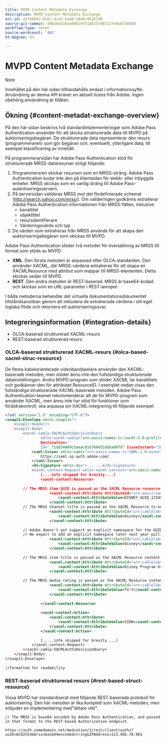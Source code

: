 ```yaml
---
title: MVPD Content Metadata Exchange
description: MVPD Content Metadata Exchange
exl-id: d17e60dc-6c61-4ca2-bad8-1840c95261e0
source-git-commit: d982beb16ea0db29f41d0257d8332fd4a07a84d8
workflow-type: tm+mt
source-wordcount: '402'
ht-degree: 0%

---
```


# MVPD Content Metadata Exchange

>[!NOTE]
>
>Innehållet på den här sidan tillhandahålls endast i informationssyfte. Användning av denna API kräver en aktuell licens från Adobe. Ingen obehörig användning är tillåten.

## Ökning {#content-metadat-exchange-overview}

På den här sidan beskrivs två standardimplementeringar som Adobe Pass Authentication använder för att skicka strukturerade data till MVPD på auktoriseringsbegäran.  De strukturerade data representerar den resurs (programmeraren) som gör begäran och, eventuellt, ytterligare data, till exempel klassificering av innehåll.

På programmerarsidan har Adobe Pass Authentication stöd för strukturerade MRSS-dataresurser enligt följande:

1. Programmeraren skickar resursen som en MRSS-sträng. Adobe Pass Authentication kodar inte den på klientsidan för webb- eller inbyggda enheter. MRSS skickas som en vanlig sträng till Adobe Pass-autentiseringsservern.
1. På serversidan valideras MRSS mot det fördefinierade schemat (http://search.yahoo.com/mrss/).  Om valideringen godkänns extraherar Adobe Pass Authentication informationen från MRSS-fälten, inklusive:
   * kanaltitel
   * objekttitel
   * resursidentifierare
   * Värderingsvärde och typ
1. De värden som extraheras från MRSS används för att skapa den auktoriseringsbegäran som skickas till MVPD.

Adobe Pass Authentication stöder två metoder för översättning av MRSS till format som stöds av MVPD:

* **XML**.  Den första metoden är anpassad efter OLCA-standarden.  Den använder XACML, där MRSS-värdena extraheras för att skapa en XACMLResource med attribut som mappar till MRSS-elementen.  Detta skickas sedan till MVPD.
* **REST**.  Den andra metoden är REST-baserad.  MRSS är base64-kodad och skickas som en URL-parameter i REST-anropet.

I båda metoderna behandlar det virtuella dokumentationsdokumentet tillståndsansökan genom att inkludera de extraherade värdena i sitt eget logiska flöde och returnera ett auktoriseringssvar.

## Integreringsinformation {#integration-details}

* OLCA-baserad strukturerad XACML-resurs
* REST-baserad strukturerad resurs

### OLCA-baserad strukturerad XACML-resurs {#olca-based-xacml-struc-resource}

De flesta kabelorienterade videobandspelare använder den XACML-baserade metoden, men stöder ännu inte den fullständiga strukturerade datainställningen.  Andra MVPD-program som stöder XACML tar kanaltiteln och godkänner den för attributet ResourceID. I exemplet nedan visas den fullständiga strukturerade XACML-baserade metoden. Adobe Pass Authentication-teamet rekommenderar att de för MVPD-program som använder XACML, men ännu inte har stöd för funktioner som föräldrakontroll, ska anpassa sin XACML-integrering till följande exempel:

```XML
<?xml version="1.0" encoding="UTF-8"?>
<soap11:Envelope xmlns:soap11=">
    <soap11:Header/>
    <soap11:Body>
        <xacml-samlp:XACMLAuthzDecisionQuery
                xmlns:xacml-samlp="urn:oasis:names:tc:xacml:2.0:profile:saml2.0:v2:schema:protocol"
                Destination="
                ID="_f1dd34469c5aeac016760e51dbba007d" IssueInstant="2012-06-26T16:30:24.879Z" Version="2.0">
            <saml:Issuer xmlns:saml="urn:oasis:names:tc:SAML:2.0:assertion">
                https://saml.sp.auth.adobe.com/
            </saml:Issuer>
            <ds:Signature xmlns:ds=">.......</ds:Signature>
            <xacml-context:Request xmlns:xacml-context="urn:oasis:names:tc:xacml:2.0:context:schema:os">
                [....info skipped for brevity....]
                <xacml-context:Resource>
 
        // The MRSS item GUID is passed as the XACML Resource resource-id
                    <xacml-context:Attribute AttributeId="urn:oasis:names:tc:xacml:1.0:resource:resource-id">
                        <xacml-context:AttributeValue>DISNEY_GUID_12345</xacml-context:AttributeValue>
                    </xacml-context:Attribute>
        // The MRSS channel title is passed as the XACML Resource tv-network
                    <xacml-context:Attribute AttributeId="urn:cablelabs:ocla:1.0:attribute:content:tv-network">
                        <xacml-context:AttributeValue>Disney</xacml-context:AttributeValue>
                    </xacml-context:Attribute>
 
        // Adobe doesn't yet support an explicit namespace for the GUID, so we reuse the channel title as the GUID.  
        // We expect to add an explicit namespace later next year pulling it from the GUID scheme attribute.
                    <xacml-context:Attribute AttributeId="urn:cablelabs:ocla:1.0:attribute:content:id:namespace">
                        <xacml-context:AttributeValue>Disney</xacml-context:AttributeValue>
                    </xacml-context:Attribute>
 
        // The MRSS item title is passed as the XACML Resource content title
                    <xacml-context:Attribute AttributeId="urn:cablelabs:ocla:1.0:attribute:content:title">
                        <xacml-context:AttributeValue>Disney Program X</xacml-context:AttributeValue>
                    </xacml-context:Attribute>
 
        // The MRSS media rating is passed as the XACML Resource content rating 
                    <xacml-context:Attribute AttributeId="urn:cablelabs:ocla:1.0:attribute:content:rating:vchip">
                        <xacml-context:AttributeValue>TV-Y</xacml-context:AttributeValue>
                    </xacml-context:Attribute>
 
                </xacml-context:Resource>
 
                <xacml-context:Action>
                    <xacml-context:Attribute>
                        <xacml-context:AttributeValue>VIEW</xacml-context:AttributeValue>
                    </xacml-context:Attribute>
                </xacml-context:Action>
 
                [.....info skipped for brevity....]
            </xacml-context:Request>
        </xacml-samlp:XACMLAuthzDecisionQuery>
    </soap11:Body>
</soap11:Envelope>
 
//formatted for readability
```

### REST-baserad strukturerad resurs {#rest-based-struct-resource}

Vissa MVPD har standardiserat med följande REST-baserade protokoll för auktorisering. Den här metoden är lika komplett som XACML-metoden, men erbjuder en implementering med&quot;lättare vikt&quot;.

`// The MRSS is base64 encoded by Adobe Pass Authentication, and passed in that format to the REST-based Authorization endpoint.`

`https://auth.somedomain.net/mediation/1/rest/client/authz?uuID=AC82CE4&mrss=base64encodedstring&IPAddress=123.456.78.901`

<!--
>[!RELATEDINFORMATION]
>* [User Metadata Exchange](/help/authentication/mvpd-user-metadata-exchng.md)
>* [Logout](/help/authentication/usecase-mvpd-logout.md)
>* [Programmer Integration Guide: Identifying Protected Resources](/help/authentication/identify-protected-resources.md)
>* [Programmer Integration Guide: User Metadata Exchange](/help/authentication/user-metadata.md)
-->

